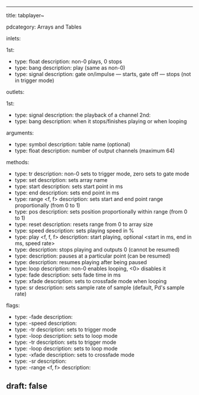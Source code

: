 --- 


title: tabplayer~

pdcategory: Arrays and Tables

inlets:

  1st:
  - type: float
    description: non-0 plays, 0 stops
  - type: bang
    description: play (same as non-0)
  - type: signal
    description: gate on/impulse — starts, gate off — stops (not in trigger mode)

outlets:

  1st:
  - type: signal
    description: the playback of a channel
  2nd:
  - type: bang
    description: when it stops/finishes playing or when looping

arguments:
  - type: symbol
    description: table name (optional)
  - type: float
    description: number of output channels (maximum 64)

methods:
  - type: tr <float>
    description: non-0 sets to trigger mode, zero sets to gate mode
  - type: set <symbol>
    description: sets array name
  - type: start <float>
    description: sets start point in ms
  - type: end <float>
    description: sets end point in ms
  - type: range <f, f>
    description: sets start and end point range proportionally (from 0 to 1)
  - type: pos <f>
    description: sets position proportionally within range (from 0 to 1)
  - type: reset
    description: resets range from 0 to array size
  - type: speed <float>
    description: sets playing speed in %
  - type: play <f, f, f>
    description: start playing, optional <start in ms, end in ms, speed rate>
  - type: <stop>
    description: stops playing and outputs 0 (cannot be resumed)
  - type: <pause>
    description: pauses at a particular point (can be resumed)
  - type: <resume>
    description: resumes playing after being paused
  - type: loop <float>
    description: non-0 enables looping, <0> disables it
  - type: fade <float>
    description: sets fade time in ms
  - type: xfade <float>
    description: sets to crossfade mode when looping
  - type: sr <float>
    description: sets sample rate of sample (default, Pd's sample rate)

flags:
  - type: -fade <float>
    description: 
  - type: -speed <float>
    description: 
  - type: -tr
    description: sets to trigger mode
  - type: -loop
    description: sets to loop mode
  - type: -tr
    description: sets to trigger mode
  - type: -loop
    description: sets to loop mode
  - type: -xfade
    description: sets to crossfade mode
  - type: -sr <float>
    description: 
  - type: -range <f, f>
    description: 

draft: false
---